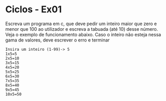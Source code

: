 # Ciclos - Ex01
Escreva um programa em c, que deve pedir um inteiro maior que zero e menor que 100 ao utilizador e escreva a tabuada (até 10) desse número. Veja o exemplo de funcionamento abaixo.
Caso o inteiro não esteja nessa gama de valores, deve escrever o erro e terminar

```text
Insira um inteiro (1-99)-> 5
1x5=5
2x5=10
3x5=15
4x5=20
5x5=25
6x5=30
7x5=35
8x5=40
9x5=45
10x5=50

```
